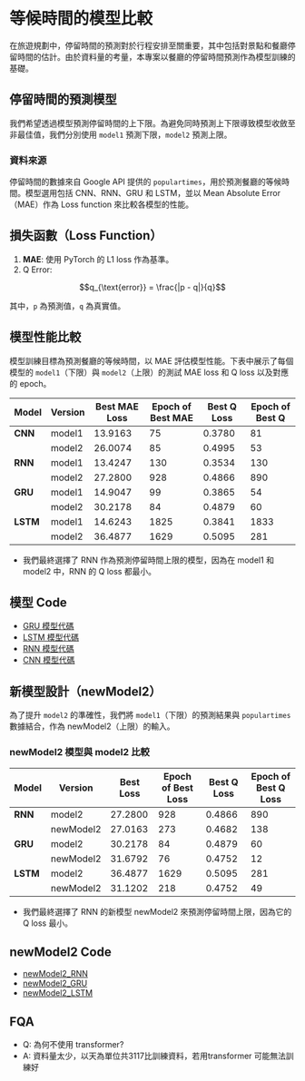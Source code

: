 # 等候時間的模型比較

在旅遊規劃中，停留時間的預測對於行程安排至關重要，其中包括對景點和餐廳停留時間的估計。由於資料量的考量，本專案以餐廳的停留時間預測作為模型訓練的基礎。

## 停留時間的預測模型
我們希望透過模型預測停留時間的上下限。為避免同時預測上下限導致模型收斂至非最佳值，我們分別使用 `model1` 預測下限，`model2` 預測上限。

### 資料來源
停留時間的數據來自 Google API 提供的 `populartimes`，用於預測餐廳的等候時間。模型選用包括 CNN、RNN、GRU 和 LSTM，並以 Mean Absolute Error（MAE）作為 Loss function 來比較各模型的性能。

## 損失函數（Loss Function）
1. **MAE**: 使用 PyTorch 的 L1 loss 作為基準。
1. Q Error: 
```math
q_{\text{error}} = \frac{|p - q|}{q}
```
其中，`p` 為預測值，`q` 為真實值。

## 模型性能比較

模型訓練目標為預測餐廳的等候時間，以 MAE 評估模型性能。下表中展示了每個模型的 `model1`（下限）與 `model2`（上限）的測試 MAE loss 和 Q loss 以及對應的 epoch。

| Model    | Version | Best MAE Loss | Epoch of Best MAE | Best Q Loss | Epoch of Best Q |
| -------- | ------- | ------------- | ----------------- | ----------- | --------------- |
| **CNN**  | model1  | 13.9163       | 75                | 0.3780      | 81              |
|          | model2  | 26.0074       | 85                | 0.4995      | 53              |
| **RNN**  | model1  | 13.4247       | 130               | 0.3534      | 130             |
|          | model2  | 27.2800       | 928               | 0.4866      | 890             |
| **GRU**  | model1  | 14.9047       | 99                | 0.3865      | 54              |
|          | model2  | 30.2178       | 84                | 0.4879      | 60              |
| **LSTM** | model1  | 14.6243       | 1825              | 0.3841      | 1833            |
|          | model2  | 36.4877       | 1629              | 0.5095      | 281             |
* 我們最終選擇了 RNN 作為預測停留時間上限的模型，因為在 model1 和 model2 中，RNN 的 Q loss 都最小。
## 模型 Code

- [GRU 模型代碼](https://colab.research.google.com/drive/1EdBMtwskH62YuKUllwOkzP5mXTN1yZBe?usp=sharing)
- [LSTM 模型代碼](https://colab.research.google.com/drive/1sALbzUHX_04mqT4WX4AHy13H21vctoh0?usp=sharing)
- [RNN 模型代碼](https://colab.research.google.com/drive/1ntiwLf7wpDGFm7hlah1YTZtEV0hzrvTA?usp=sharing)
- [CNN 模型代碼](https://colab.research.google.com/drive/1Y5g_BWPK-AIgD9gtE9SQFj0OTxJIxwpv?usp=sharing)

## 新模型設計（newModel2）

為了提升 `model2` 的準確性，我們將 `model1`（下限）的預測結果與 `populartimes` 數據結合，作為 newModel2（上限）的輸入。

### newModel2 模型與 model2 比較

| Model    | Version   | Best Loss | Epoch of Best Loss | Best Q Loss | Epoch of Best Q Loss |
| -------- | --------- | --------- | ------------------ | ----------- | -------------------- |
| **RNN**  | model2    | 27.2800   | 928                | 0.4866      | 890                  |
|          | newModel2 | 27.0163   | 273                | 0.4682      | 138                  |
| **GRU**  | model2    | 30.2178   | 84                 | 0.4879      | 60                   |
|          | newModel2 | 31.6792   | 76                 | 0.4752      | 12                   |
| **LSTM** | model2    | 36.4877   | 1629               | 0.5095      | 281                  |
|          | newModel2 | 31.1202   | 218                | 0.4752      | 49                   |
* 我們最終選擇了 RNN 的新模型 newModel2 來預測停留時間上限，因為它的 Q loss 最小。
## newModel2 Code

- [newModel2_RNN](https://colab.research.google.com/drive/1A41-HbKuhHhpkzfwtj6Aquuf_CHa10bC?usp=sharing)
- [newModel2_GRU](https://colab.research.google.com/drive/1mMaPH6UVIoYmOsAe5Kx2lawdCpHZ_ADT?usp=sharing)
- [newModel2_LSTM](https://colab.research.google.com/drive/1oFqsdrmMJPP93IabW7WCTEwBIro_0LZj?usp=sharing)

## FQA
* Q: 為何不使用 transformer?
* A: 資料量太少，以天為單位共3117比訓練資料，若用transformer 可能無法訓練好
